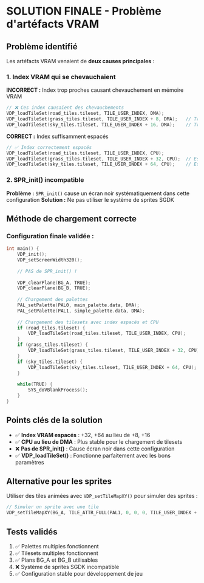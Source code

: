 # SOLUTION FINALE - Problème d'artéfacts VRAM

## Problème identifié

Les artéfacts VRAM venaient de **deux causes principales** :

### 1. Index VRAM qui se chevauchaient

**INCORRECT :** Index trop proches causant chevauchement en mémoire VRAM
```c
// ❌ Ces index causaient des chevauchements
VDP_loadTileSet(road_tiles.tileset, TILE_USER_INDEX, DMA);
VDP_loadTileSet(grass_tiles.tileset, TILE_USER_INDEX + 8, DMA);   // Trop proche !
VDP_loadTileSet(sky_tiles.tileset, TILE_USER_INDEX + 16, DMA);    // Trop proche !
```

**CORRECT :** Index suffisamment espacés
```c
// ✅ Index correctement espacés
VDP_loadTileSet(road_tiles.tileset, TILE_USER_INDEX, CPU);
VDP_loadTileSet(grass_tiles.tileset, TILE_USER_INDEX + 32, CPU);  // Espace suffisant
VDP_loadTileSet(sky_tiles.tileset, TILE_USER_INDEX + 64, CPU);    // Espace suffisant
```

### 2. SPR_init() incompatible

**Problème :** `SPR_init()` cause un écran noir systématiquement dans cette configuration
**Solution :** Ne pas utiliser le système de sprites SGDK

## Méthode de chargement correcte

### Configuration finale validée :

```c
int main() {
    VDP_init();
    VDP_setScreenWidth320();
    
    // PAS de SPR_init() !
    
    VDP_clearPlane(BG_A, TRUE);
    VDP_clearPlane(BG_B, TRUE);
    
    // Chargement des palettes
    PAL_setPalette(PAL0, main_palette.data, DMA);
    PAL_setPalette(PAL1, simple_palette.data, DMA);
    
    // Chargement des tilesets avec index espacés et CPU
    if (road_tiles.tileset) {
        VDP_loadTileSet(road_tiles.tileset, TILE_USER_INDEX, CPU);
    }
    if (grass_tiles.tileset) {
        VDP_loadTileSet(grass_tiles.tileset, TILE_USER_INDEX + 32, CPU);
    }
    if (sky_tiles.tileset) {
        VDP_loadTileSet(sky_tiles.tileset, TILE_USER_INDEX + 64, CPU);
    }
    
    while(TRUE) {
        SYS_doVBlankProcess();
    }
}
```

## Points clés de la solution

- ✅ **Index VRAM espacés** : +32, +64 au lieu de +8, +16
- ✅ **CPU au lieu de DMA** : Plus stable pour le chargement de tilesets
- ❌ **Pas de SPR_init()** : Cause écran noir dans cette configuration
- ✅ **VDP_loadTileSet()** : Fonctionne parfaitement avec les bons paramètres

## Alternative pour les sprites

Utiliser des tiles animées avec `VDP_setTileMapXY()` pour simuler des sprites :

```c
// Simuler un sprite avec une tile
VDP_setTileMapXY(BG_A, TILE_ATTR_FULL(PAL1, 0, 0, 0, TILE_USER_INDEX + 96), playerX/8, playerY/8);
```

## Tests validés

1. ✅ Palettes multiples fonctionnent
2. ✅ Tilesets multiples fonctionnent  
3. ✅ Plans BG_A et BG_B utilisables
4. ❌ Système de sprites SGDK incompatible
5. ✅ Configuration stable pour développement de jeu
